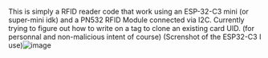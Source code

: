 This is simply a RFID reader code that work using an ESP-32-C3 mini (or super-mini idk) and a PN532 RFID Module connected via I2C.
Currently trying to figure out how to write on a tag to clone an existing card UID. (for personnal and non-malicious intent of course)
(Screnshot of the ESP32-C3 I use)![image](https://github.com/user-attachments/assets/69db7d6e-f3b7-4b2a-879c-6c831ccec9bc)
